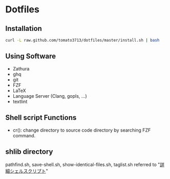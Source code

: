 # Dotfiles

## Installation

```sh
curl -L raw.github.com/tomato3713/dotfiles/master/install.sh | bash
```

## Using Software

- Zathura
- ghq
- git
- FZF
- LaTeX
- Language Server (Clang, gopls, ...)
- textlint

## Shell script Functions

- cr(): change directory to source code directory by searching FZF command.

## shlib directory

pathfind.sh, save-shell.sh, show-identical-files.sh, taglist.sh referred to "[詳細シェルスクリプト](https://www.oreilly.co.jp/books/4873112672/)"
